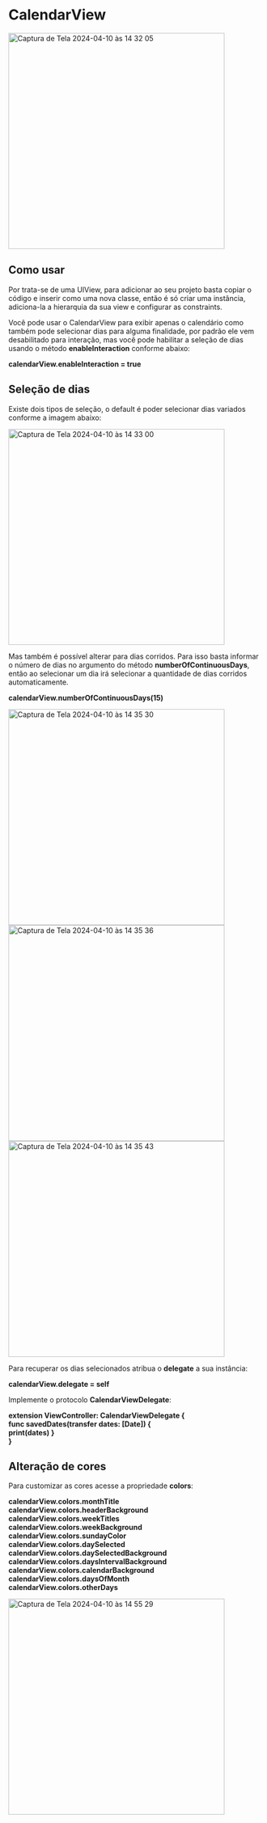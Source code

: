 # CalendarView

<img width="427" alt="Captura de Tela 2024-04-10 às 14 32 05" src="https://github.com/emersonmluz/CalendarView/assets/111133275/af73f78a-18b1-4b73-808c-f69092bdb808">

## Como usar

Por trata-se de uma UIView, para adicionar ao seu projeto basta copiar o código e inserir como uma nova classe, então é só criar uma instância, adiciona-la a hierarquia da sua view e configurar as constraints.

Você pode usar o CalendarView para exibir apenas o calendário como também pode selecionar dias para alguma finalidade, por padrão ele vem desabilitado para interação, mas você pode habilitar a seleção de dias usando o método **enableInteraction** conforme abaixo: 

**calendarView.enableInteraction = true**

## Seleção de dias

Existe dois tipos de seleção, o default é poder selecionar dias variados conforme a imagem abaixo:

<img width="427" alt="Captura de Tela 2024-04-10 às 14 33 00" src="https://github.com/emersonmluz/CalendarView/assets/111133275/78725261-5f47-4cc8-8185-b7a77c6280a6">

Mas também é possível alterar para dias corridos. Para isso basta informar o número de dias no argumento do método **numberOfContinuousDays**, então ao selecionar um dia irá selecionar a quantidade de dias corridos automaticamente.

**calendarView.numberOfContinuousDays(15)**

<img width="427" alt="Captura de Tela 2024-04-10 às 14 35 30" src="https://github.com/emersonmluz/CalendarView/assets/111133275/ced1c744-962b-4847-8d50-6a590c6ff2e9">

<img width="427" alt="Captura de Tela 2024-04-10 às 14 35 36" src="https://github.com/emersonmluz/CalendarView/assets/111133275/bbd773fb-35a7-4235-af42-63fe3131a8c7">

<img width="427" alt="Captura de Tela 2024-04-10 às 14 35 43" src="https://github.com/emersonmluz/CalendarView/assets/111133275/9ee7dc96-3101-4035-9637-f7cd73ed212c">

Para recuperar os dias selecionados atribua o **delegate** a sua instância:

**calendarView.delegate = self**

Implemente o protocolo **CalendarViewDelegate**:

**extension ViewController: CalendarViewDelegate {**<br>
    **func savedDates(transfer dates: [Date]) {**<br>
        **print(dates) }**<br>
**}**<br>

## Alteração de cores

Para customizar as cores acesse a propriedade **colors**:

**calendarView.colors.monthTitle**<br>
**calendarView.colors.headerBackground**<br>
**calendarView.colors.weekTitles**<br>
**calendarView.colors.weekBackground**<br>
**calendarView.colors.sundayColor**<br>
**calendarView.colors.daySelected**<br>
**calendarView.colors.daySelectedBackground**<br>
**calendarView.colors.daysIntervalBackground**<br>
**calendarView.colors.calendarBackground**<br>
**calendarView.colors.daysOfMonth**<br>
**calendarView.colors.otherDays**<br>

<img width="427" alt="Captura de Tela 2024-04-10 às 14 55 29" src="https://github.com/emersonmluz/CalendarView/assets/111133275/ca21a21b-4332-4996-983b-ebb287af59ec">

